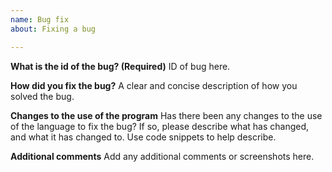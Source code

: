 ```yaml
---
name: Bug fix
about: Fixing a bug

---
```


**What is the id of the bug? (Required)**
ID of bug here.

**How did you fix the bug?**
A clear and concise description of how you solved the bug.

**Changes to the use of the program**
Has there been any changes to the use of the language to fix the bug? If so, please describe what has changed, and what it has changed to. Use code snippets to help describe.

**Additional comments**
Add any additional comments or screenshots here.
